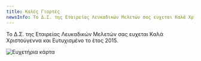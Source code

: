 ```yaml
---
title: Καλές Γιορτές
newsInfo: Το Δ.Σ. της Εταιρείας Λευκαδικών Μελετών σας ευχεται Καλά Χριστούγεννα και Ευτυχισμένο το έτος 2015.
---
```


Το Δ.Σ. της Εταιρείας Λευκαδικών Μελετών σας ευχεται Καλά Χριστούγεννα και Ευτυχισμένο το έτος 2015.

![Ευχετήρια κάρτα](/images/xmas_2014.jpg)
